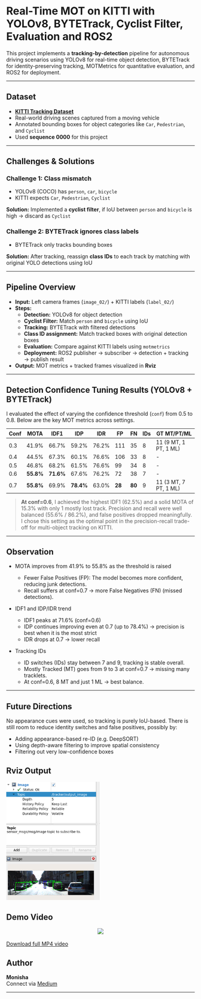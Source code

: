 # Real-Time MOT on KITTI with YOLOv8, BYTETrack, Cyclist Filter, Evaluation and ROS2

This project implements a **tracking-by-detection** pipeline for autonomous driving scenarios using YOLOv8 for real-time object detection, BYTETrack for identity-preserving tracking, MOTMetrics for quantitative evaluation, and ROS2 for deployment.


---

## Dataset
- **[KITTI Tracking Dataset](http://www.cvlibs.net/datasets/kitti/eval_tracking.php)**
- Real-world driving scenes captured from a moving vehicle
- Annotated bounding boxes for object categories like `Car`, `Pedestrian`, and `Cyclist`
- Used **sequence 0000** for this project
  
----

## Challenges & Solutions

### Challenge 1: Class mismatch
- YOLOv8 (COCO) has `person`, `car`, `bicycle`
- KITTI expects `Car`, `Pedestrian`, `Cyclist`

**Solution:** Implemented a **cyclist filter**, if IoU between `person` and `bicycle` is high → discard as `Cyclist`

### Challenge 2: BYTETrack ignores class labels
- BYTETrack only tracks bounding boxes

**Solution:** After tracking, reassign **class IDs** to each track by matching with original YOLO detections using IoU

---


## Pipeline Overview 


- **Input:** Left camera frames (`image_02/`) + KITTI labels (`label_02/`)
- **Steps:**
  - **Detection:** YOLOv8 for object detection
  - **Cyclist Filter:** Match `person` and `bicycle` using IoU
  - **Tracking:** BYTETrack with filtered detections
  - **Class ID assignment:** Match tracked boxes with original detection boxes
  - **Evaluation:** Compare against KITTI labels using `motmetrics`
  - **Deployment:** ROS2 publisher → subscriber → detection + tracking → publish result
- **Output:** MOT metrics + tracked frames visualized in **Rviz**

---

## Detection Confidence Tuning Results (YOLOv8 + BYTETrack)
I evaluated the effect of varying the confidence threshold (`conf`) from 0.5 to 0.8. Below are the key MOT metrics across settings. 


| Conf | MOTA      | IDF1      | IDP       | IDR   | FP     | FN     | IDs | GT MT/PT/ML           |
| ---- | --------- | --------- | --------- | ----- | ------ | ------ | --- | --------------------- |
| 0.3  | 41.9%     | 66.7%     | 59.2%     | 76.2% | 111    | 35     | 8   | 11 (9 MT, 1 PT, 1 ML) |
| 0.4  | 44.5%     | 67.3%     | 60.1%     | 76.6% | 106    | 33     | 8   | -                     |
| 0.5  | 46.8%     | 68.2%     | 61.5%     | 76.6% | 99     | 34     | 8   | -                     |
| 0.6  | **55.8%** | **71.6%** | 67.6%     | 76.2% | 72     | 38     | 7   | -                     |
| 0.7  | **55.8%** | 69.9%     | **78.4%** | 63.0% | **28** | **80** | 9   | 11 (3 MT, 7 PT, 1 ML) |


> **At conf=0.6**, I achieved the highest IDF1 (62.5%) and a solid MOTA of 15.3% with only 1 mostly lost track. Precision and recall were well balanced (55.6% / 86.2%), and false positives dropped meaningfully. I chose this setting as the optimal point in the precision-recall trade-off for multi-object tracking on KITTI.

---
## Observation

- MOTA improves from 41.9% to 55.8% as the threshold is raised
  - Fewer False Positives (FP): The model becomes more confident, reducing junk detections.
  - Recall suffers at conf=0.7 -> more False Negatives (FN) (missed detections).
 
- IDF1 and IDP/IDR trend
   - IDF1 peaks at 71.6% (conf=0.6)
   - IDP continues improving even at 0.7 (up to 78.4%) -> precision is best when it is the most strict
   - IDR drops at 0.7 -> lower recall
 
- Tracking IDs
  - ID switches (IDs) stay between 7 and 9, tracking is stable overall.
  - Mostly Tracked (MT) goes from 9 to 3 at conf=0.7 -> missing many tracklets.
  - At conf=0.6, 8 MT and just 1 ML -> best balance.

---

## Future Directions
No appearance cues were used, so tracking is purely IoU-based. There is still room to reduce identity switches and false positives, possibly by:

- Adding appearance-based re-ID (e.g. DeepSORT)
- Using depth-aware filtering to improve spatial consistency
- Filtering out very low-confidence boxes

## Rviz Output

<img src="videos/rviz_output.png" width="250"/>

## Demo Video

<p align="center">
  <img src="videos/kitti_tracking_output.gif" width="1000"/>
</p>

[Download full MP4 video](videos/kitti_tracking_output.mp4)

## Author

**Monisha**  
Connect via [Medium](https://medium.com/@monishatemp20)  

---
